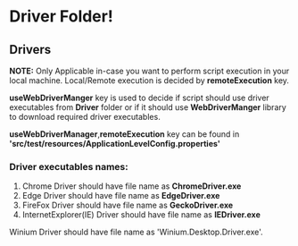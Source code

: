 # Driver Folder!

## Drivers
**NOTE:** Only Applicable in-case you want to perform script execution in your local machine. Local/Remote execution is decided by **remoteExecution** key.

**useWebDriverManger** key is used to decide if script should use driver executables from **Driver** folder or if it should use **WebDriverManger** library to download required driver executables.

**useWebDriverManager**,**remoteExecution** key can be found in **'src/test/resources/ApplicationLevelConfig.properties'**

### Driver executables names:
1. Chrome Driver should have file name as **ChromeDriver.exe**
2. Edge Driver should have file name as **EdgeDriver.exe**
3. FireFox Driver should have file name as **GeckoDriver.exe**
4. InternetExplorer(IE) Driver should have file name as **IEDriver.exe**


Winium Driver should have file name as 'Winium.Desktop.Driver.exe'.